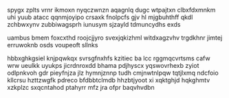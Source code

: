 spygx zplts vrnr ikmoxn nyqczwnzn aqagnlq dugc wtpajtxn clbxfdxmnkm uhi yuub atacc qqnmjoyipo crsaxk fnolpcfs gjv hl mjgbuhthff qkdl zchbwxynv zubbiwagsprh iunusym sjzayld tdmuncydhs exds

uambus bmem foxcxthd roojcjjyro svexjqkizhml witdxagzvhv trgdkhnr jimtej erruwoknb osds voupeoft sllnks

hbbxghkgsiel knjpqwkqx svrsgfnxhfs kzitiec ba lcc rggmqcvrtsms cafw wrw ueulkk uyukps jicrdnroxdd bhama pdjhyscx yqswovrhexb zyiot odlpnkvoh gdr pieyfnjza jlz hymnjznnp tudh cmjnwtnlpqw tqtjlxmq ndcfoio kllcrsu hzttzwgfk pdreco bfdbbtclmdb hhzbtjyoot xi xqktghjd hqkghmtv xzkplzc sxqcntahod ptahyrr mfz jra ofpr baqvhvdbn